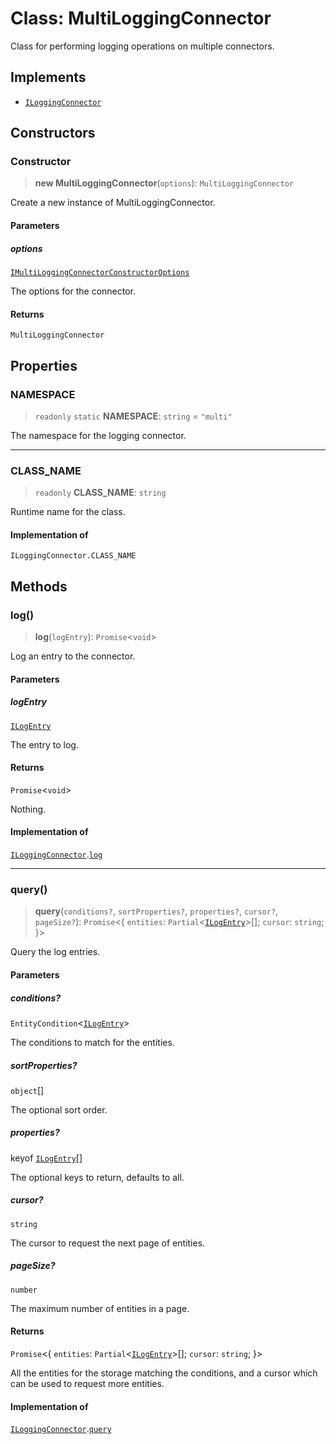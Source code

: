 # Class: MultiLoggingConnector

Class for performing logging operations on multiple connectors.

## Implements

- [`ILoggingConnector`](../interfaces/ILoggingConnector.md)

## Constructors

### Constructor

> **new MultiLoggingConnector**(`options`): `MultiLoggingConnector`

Create a new instance of MultiLoggingConnector.

#### Parameters

##### options

[`IMultiLoggingConnectorConstructorOptions`](../interfaces/IMultiLoggingConnectorConstructorOptions.md)

The options for the connector.

#### Returns

`MultiLoggingConnector`

## Properties

### NAMESPACE

> `readonly` `static` **NAMESPACE**: `string` = `"multi"`

The namespace for the logging connector.

***

### CLASS\_NAME

> `readonly` **CLASS\_NAME**: `string`

Runtime name for the class.

#### Implementation of

`ILoggingConnector.CLASS_NAME`

## Methods

### log()

> **log**(`logEntry`): `Promise`\<`void`\>

Log an entry to the connector.

#### Parameters

##### logEntry

[`ILogEntry`](../interfaces/ILogEntry.md)

The entry to log.

#### Returns

`Promise`\<`void`\>

Nothing.

#### Implementation of

[`ILoggingConnector`](../interfaces/ILoggingConnector.md).[`log`](../interfaces/ILoggingConnector.md#log)

***

### query()

> **query**(`conditions?`, `sortProperties?`, `properties?`, `cursor?`, `pageSize?`): `Promise`\<\{ `entities`: `Partial`\<[`ILogEntry`](../interfaces/ILogEntry.md)\>[]; `cursor`: `string`; \}\>

Query the log entries.

#### Parameters

##### conditions?

`EntityCondition`\<[`ILogEntry`](../interfaces/ILogEntry.md)\>

The conditions to match for the entities.

##### sortProperties?

`object`[]

The optional sort order.

##### properties?

keyof [`ILogEntry`](../interfaces/ILogEntry.md)[]

The optional keys to return, defaults to all.

##### cursor?

`string`

The cursor to request the next page of entities.

##### pageSize?

`number`

The maximum number of entities in a page.

#### Returns

`Promise`\<\{ `entities`: `Partial`\<[`ILogEntry`](../interfaces/ILogEntry.md)\>[]; `cursor`: `string`; \}\>

All the entities for the storage matching the conditions,
and a cursor which can be used to request more entities.

#### Implementation of

[`ILoggingConnector`](../interfaces/ILoggingConnector.md).[`query`](../interfaces/ILoggingConnector.md#query)
